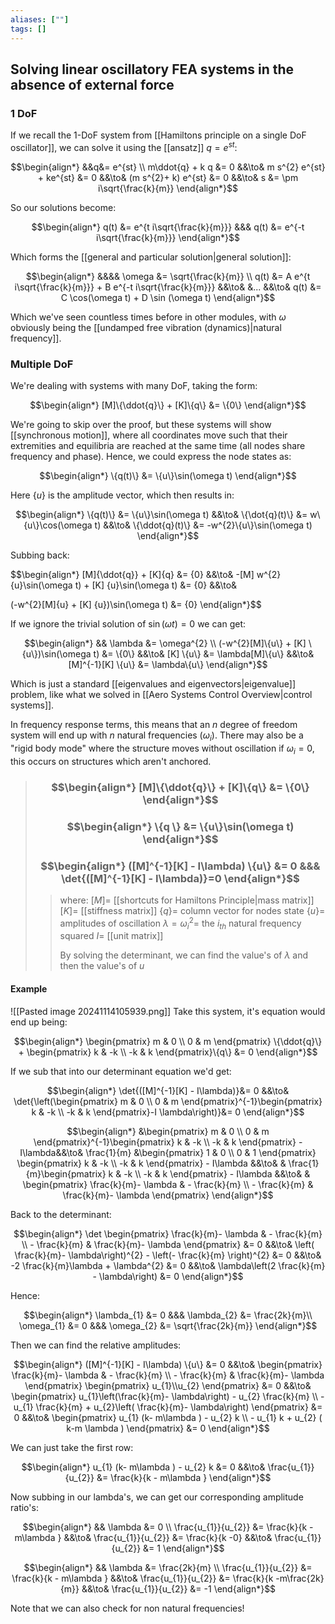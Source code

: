 ```yaml
---
aliases: [""]
tags: []
---
```


## Solving linear oscillatory FEA systems in the absence of external force

### 1 DoF

If we recall the 1-DoF system from [[Hamiltons principle on a single DoF oscillator]], we can solve it using the [[ansatz]] $q=e^{st}$:

$$\begin{align*}
 &&q&= e^{st} \\
m\ddot{q} + k q &= 0 &&\to& m s^{2} e^{st} + ke^{st} &= 0 &&\to&  (m s^{2}+ k) e^{st} &= 0 &&\to&  s &= \pm i\sqrt{\frac{k}{m}}
\end{align*}$$

So our solutions become:

$$\begin{align*}
q(t) &= e^{t i\sqrt{\frac{k}{m}}} &&& q(t) &= e^{-t i\sqrt{\frac{k}{m}}}
\end{align*}$$

Which forms the [[general and particular solution|general solution]]:

$$\begin{align*}
&&&& \omega &= \sqrt{\frac{k}{m}} \\
q(t) &= A e^{t i\sqrt{\frac{k}{m}}} + B e^{-t i\sqrt{\frac{k}{m}}} &&\to& &... &&\to&  q(t) &= C \cos(\omega t) + D \sin (\omega t)
\end{align*}$$

Which we've seen countless times before in other modules, with $\omega$ obviously being the [[undamped free vibration (dynamics)|natural frequency]].

### Multiple DoF

We're dealing with systems with many DoF, taking the form:

$$\begin{align*}
[M]\{\ddot{q}\} + [K]\{q\} &= \{0\}
\end{align*}$$

We're going to skip over the proof, but these systems will show [[synchronous motion]], where all coordinates move such that their extremities and equilibria are reached at the same time (all nodes share frequency and phase). Hence, we could express the node states as:

$$\begin{align*}
\{q(t)\} &=  \{u\}\sin(\omega t)
\end{align*}$$

Here $\{u\}$ is the amplitude vector, which then results in:

$$\begin{align*}
\{q(t)\} &=  \{u\}\sin(\omega t) &&\to& \{\dot{q}(t)\} &=  w\{u\}\cos(\omega t) &&\to& \{\ddot{q}(t)\} &=  -w^{2}\{u\}\sin(\omega t)
\end{align*}$$

Subbing back:

$$\begin{align*}
[M]\{\ddot{q}\} + [K]\{q\} &= \{0\} &&\to&   -[M] w^{2}\{u\}\sin(\omega t)  + [K] \{u\}\sin(\omega t)  &= \{0\} &&\to&   

(-w^{2}[M]\{u\}  + [K] \{u\})\sin(\omega t) &= \{0\}
\end{align*}$$

If we ignore the trivial solution of $\sin(\omega t)=0$ we can get:

$$\begin{align*}
&& \lambda &= \omega^{2} \\
(-w^{2}[M]\{u\}  + [K] \{u\})\sin(\omega t) &= \{0\} &&\to& [K] \{u\} &= \lambda[M]\{u\} &&\to& [M]^{-1}[K] \{u\} &= \lambda\{u\}
\end{align*}$$

Which is just a standard [[eigenvalues and eigenvectors|eigenvalue]] problem, like what we solved in [[Aero Systems Control Overview|control systems]]. 

In frequency response terms, this means that an $n$ degree of freedom system will end up with $n$ natural frequencies ($\omega_{i}$). There may also be a "rigid body mode" where the structure moves without oscillation if $\omega_{i}=0$, this occurs on structures which aren't anchored.

> ### $$\begin{align*}  [M]\{\ddot{q}\} + [K]\{q\} &= \{0\} \end{align*}$$
> ### $$\begin{align*} \{q \} &=  \{u\}\sin(\omega t) \end{align*}$$
> ### $$\begin{align*}  ([M]^{-1}[K] - I\lambda) \{u\} &= 0 &&& \det{([M]^{-1}[K] - I\lambda)}=0 \end{align*}$$
>> where:
>> $[M]=$ [[shortcuts for Hamiltons Principle|mass matrix]]
>> $[K]=$ [[stiffness matrix]]
>> $\{q\}=$ column vector for nodes state
>> $\{u\}=$ amplitudes of oscillation
>> $\lambda=\omega_{i}^{2}=$ the $i_{th}$ natural frequency squared
>> $I=$ [[unit matrix]]
>> 
>> By solving the determinant, we can find the value's of $\lambda$ and then the value's of $u$

#### Example

![[Pasted image 20241114105939.png]]
Take this system, it's equation would end up being:

$$\begin{align*}
\begin{pmatrix} m & 0 \\ 0 & m \end{pmatrix} \{\ddot{q}\} + \begin{pmatrix} k & -k \\ -k  & k \end{pmatrix}\{q\} &= 0
\end{align*}$$

If we sub that into our determinant equation we'd get:

$$\begin{align*}
\det{([M]^{-1}[K] - I\lambda)}&= 0 &&\to&  \det{\left(\begin{pmatrix} m & 0 \\ 0 & m \end{pmatrix}^{-1}\begin{pmatrix} k & -k \\ -k  & k \end{pmatrix}-I \lambda\right)}&= 0
\end{align*}$$

$$\begin{align*}
&\begin{pmatrix} m & 0 \\ 0 & m \end{pmatrix}^{-1}\begin{pmatrix} k & -k \\ -k  & k \end{pmatrix} - I\lambda&&\to& \frac{1}{m} 
&\begin{pmatrix} 1 & 0 \\ 0 & 1 \end{pmatrix} \begin{pmatrix} k & -k \\ -k  & k \end{pmatrix} - I\lambda &&\to&
& \frac{1}{m}\begin{pmatrix} k & -k \\ -k & k \end{pmatrix} - I\lambda  &&\to&
& \begin{pmatrix} \frac{k}{m}- \lambda  & - \frac{k}{m}  \\ - \frac{k}{m} & \frac{k}{m}- \lambda  \end{pmatrix}  
\end{align*}$$

Back to the determinant:

$$\begin{align*}
\det  \begin{pmatrix} \frac{k}{m}- \lambda  & - \frac{k}{m}  \\ - \frac{k}{m} & \frac{k}{m}- \lambda  \end{pmatrix}      &= 0 &&\to& 
\left( \frac{k}{m}- \lambda\right)^{2}  -  \left(- \frac{k}{m} \right)^{2} &= 0 &&\to&  -2 \frac{k}{m}\lambda + \lambda^{2}  &= 0  &&\to&  \lambda\left(2 \frac{k}{m} - \lambda\right)  &= 0
\end{align*}$$

Hence:

$$\begin{align*}
\lambda_{1} &= 0 &&& \lambda_{2}  &= \frac{2k}{m}\\
\omega_{1} &= 0 &&& \omega_{2} &= \sqrt{\frac{2k}{m}}
\end{align*}$$

Then we can find the relative amplitudes:

$$\begin{align*}
 ([M]^{-1}[K] - I\lambda) \{u\} &= 0 &&\to& 
 \begin{pmatrix} \frac{k}{m}- \lambda  & - \frac{k}{m}  \\ - \frac{k}{m} & \frac{k}{m}- \lambda  \end{pmatrix}   \begin{pmatrix} u_{1}\\u_{2} \end{pmatrix}  &= 0 &&\to& 
  \begin{pmatrix} u_{1}\left(\frac{k}{m}- \lambda\right) - u_{2} \frac{k}{m}    \\  - u_{1} \frac{k}{m} + u_{2}\left( \frac{k}{m}- \lambda\right) \end{pmatrix}  &= 0 &&\to& 
  \begin{pmatrix} u_{1} (k- m\lambda ) - u_{2} k   \\  - u_{1} k + u_{2} ( k-m \lambda ) \end{pmatrix}  &= 0
\end{align*}$$

We can just take the first row:

$$\begin{align*}
u_{1} (k- m\lambda ) - u_{2} k  &= 0 &&\to&  \frac{u_{1}}{u_{2}} &= \frac{k}{k - m\lambda }
\end{align*}$$

Now subbing in our lambda's, we can get our corresponding amplitude ratio's:

$$\begin{align*}
&& \lambda &= 0 \\
\frac{u_{1}}{u_{2}} &= \frac{k}{k - m\lambda } &&\to& \frac{u_{1}}{u_{2}} &= \frac{k}{k -0}   &&\to& \frac{u_{1}}{u_{2}} &= 1
\end{align*}$$

$$\begin{align*}
&& \lambda &= \frac{2k}{m} \\
\frac{u_{1}}{u_{2}} &= \frac{k}{k - m\lambda } &&\to& \frac{u_{1}}{u_{2}} &= \frac{k}{k -m\frac{2k}{m}}   &&\to& \frac{u_{1}}{u_{2}} &= -1
\end{align*}$$

Note that we can also check for non natural frequencies!
